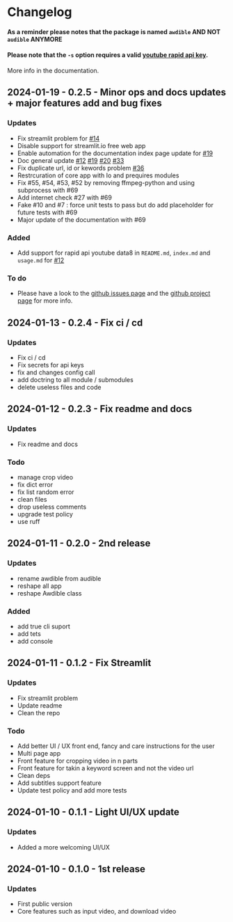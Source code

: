 # Changelog


#### As a reminder please notes that the package is named `awdible` AND NOT `audible` ANYMORE

#### Please note that the `-s` option requires a valid [youtube rapid api key](https://rapidapi.com/herosAPI/api/youtube-data8).
More info in the documentation.

## 2024-01-19 - 0.2.5 - Minor ops and docs updates + major features add and bug fixes

### Updates
- Fix streamlit problem for [#14](https://github.com/AlexandreGazagnes/awdible/issues/14)
- Disable support for streamlit.io free web app
- Enable automation for the documentation index page update for [#19](https://github.com/AlexandreGazagnes/awdible/issues/19)
- Doc general update [#12](https://github.com/AlexandreGazagnes/awdible/issues/12) [#19](https://github.com/AlexandreGazagnes/awdible/issues/19) [#20](https://github.com/AlexandreGazagnes/awdible/issues/20) [#33](https://github.com/AlexandreGazagnes/awdible/issues/33)
- Fix duplicate url, id or kewords problem [#36](https://github.com/AlexandreGazagnes/awdible/issues/36)
- Restrcuration of core app with Io and prequires modules
- Fix #55, #54, #53, #52 by removing ffmpeg-python and using subprocess with #69
- Add internet check #27 with #69
- Fake #10 and #7 : force unit tests to pass but do add placeholder for future tests with #69
- Major update of the documentation with #69

### Added
- Add support for rapid api youtube data8 in `README.md`, `index.md` and `usage.md` for [#12](https://github.com/AlexandreGazagnes/awdible/issues/12)

### To do
- Please have a look to the [github issues page](https://github.com/AlexandreGazagnes/awdible/issues) and the [github project page](https://github.com/users/AlexandreGazagnes/projects/3) for more info.


## 2024-01-13 - 0.2.4 - Fix ci / cd


### Updates
- Fix ci / cd
- Fix secrets for api keys
- fix and changes config call
- add doctring to all module / submodules
- delete useless files and code


## 2024-01-12 - 0.2.3 - Fix readme and docs

### Updates
- Fix readme and docs

### Todo
- manage crop video
- fix dict error
- fix list random error
- clean files
- drop useless comments
- upgrade test policy
- use ruff

## 2024-01-11 - 0.2.0 - 2nd release

### Updates
- rename awdible from audible
- reshape all app
- reshape Awdible class

### Added
- add true cli suport
- add tets
- add console


## 2024-01-11 - 0.1.2 - Fix Streamlit

### Updates
- Fix streamlit problem
- Update readme
- Clean the repo

### Todo
- Add better UI / UX front end, fancy and care instructions for the user
- Multi page app
- Front feature for cropping video in n parts
- Front feature for takin a keyword screen and not the video url
- Clean deps
- Add subtitles support feature
- Update test policy and add more tests

## 2024-01-10 - 0.1.1 - Light UI/UX update

### Updates
- Added a more welcoming UI/UX

## 2024-01-10 - 0.1.0 - 1st release

### Updates
- First public version
- Core features such as input video, and download video

